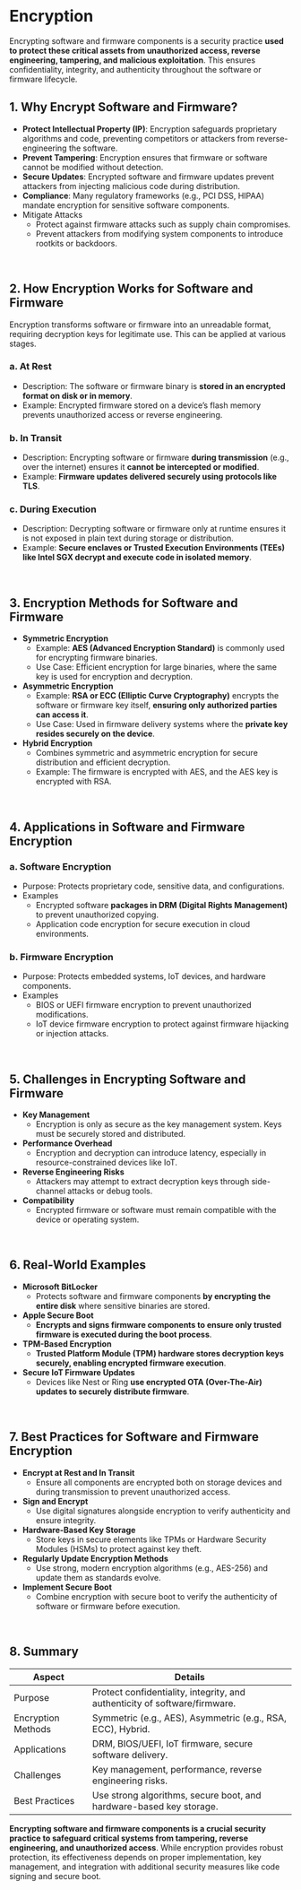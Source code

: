 <br>

# Encryption
Encrypting software and firmware components is a security practice **used to protect these critical assets from unauthorized access, reverse engineering, tampering, and malicious exploitation**. This ensures confidentiality, integrity, and authenticity throughout the software or firmware lifecycle.

## 1. Why Encrypt Software and Firmware?
  - **Protect Intellectual Property (IP)**: Encryption safeguards proprietary algorithms and code, preventing competitors or attackers from reverse-engineering the software.
  - **Prevent Tampering**: Encryption ensures that firmware or software cannot be modified without detection.
  - **Secure Updates**: Encrypted software and firmware updates prevent attackers from injecting malicious code during distribution.
  - **Compliance**: Many regulatory frameworks (e.g., PCI DSS, HIPAA) mandate encryption for sensitive software components.
  - Mitigate Attacks
    - Protect against firmware attacks such as supply chain compromises.
    - Prevent attackers from modifying system components to introduce rootkits or backdoors.  
<br>

## 2. How Encryption Works for Software and Firmware
Encryption transforms software or firmware into an unreadable format, requiring decryption keys for legitimate use. This can be applied at various stages.

### a. At Rest
  - Description: The software or firmware binary is **stored in an encrypted format on disk or in memory**.
  - Example: Encrypted firmware stored on a device’s flash memory prevents unauthorized access or reverse engineering.

### b. In Transit
  - Description: Encrypting software or firmware **during transmission** (e.g., over the internet) ensures it **cannot be intercepted or modified**.
  - Example: **Firmware updates delivered securely using protocols like TLS**.

### c. During Execution
  - Description: Decrypting software or firmware only at runtime ensures it is not exposed in plain text during storage or distribution.
  - Example: **Secure enclaves or Trusted Execution Environments (TEEs) like Intel SGX decrypt and execute code in isolated memory**.  
<br>

## 3. Encryption Methods for Software and Firmware
  - **Symmetric Encryption**
    - Example: **AES (Advanced Encryption Standard)** is commonly used for encrypting firmware binaries.
    - Use Case: Efficient encryption for large binaries, where the same key is used for encryption and decryption.
  - **Asymmetric Encryption**
    - Example: **RSA or ECC (Elliptic Curve Cryptography)** encrypts the software or firmware key itself, **ensuring only authorized parties can access it**.
    - Use Case: Used in firmware delivery systems where the **private key resides securely on the device**.
  - **Hybrid Encryption**
    - Combines symmetric and asymmetric encryption for secure distribution and efficient decryption.
    - Example: The firmware is encrypted with AES, and the AES key is encrypted with RSA.  
<br>

## 4. Applications in Software and Firmware Encryption

### a. Software Encryption
  - Purpose: Protects proprietary code, sensitive data, and configurations.
  - Examples
    - Encrypted software **packages in DRM (Digital Rights Management)** to prevent unauthorized copying.
    - Application code encryption for secure execution in cloud environments.

### b. Firmware Encryption
  - Purpose: Protects embedded systems, IoT devices, and hardware components.
  - Examples
    - BIOS or UEFI firmware encryption to prevent unauthorized modifications.
    - IoT device firmware encryption to protect against firmware hijacking or injection attacks.  
<br>

## 5. Challenges in Encrypting Software and Firmware
  - **Key Management**
    - Encryption is only as secure as the key management system. Keys must be securely stored and distributed.
  - **Performance Overhead**
    - Encryption and decryption can introduce latency, especially in resource-constrained devices like IoT.
  - **Reverse Engineering Risks**
    - Attackers may attempt to extract decryption keys through side-channel attacks or debug tools.
  - **Compatibility**
    - Encrypted firmware or software must remain compatible with the device or operating system.  
<br>

## 6. Real-World Examples
  - **Microsoft BitLocker**
    - Protects software and firmware components **by encrypting the entire disk** where sensitive binaries are stored.
  - **Apple Secure Boot**
    - **Encrypts and signs firmware components to ensure only trusted firmware is executed during the boot process**.
  - **TPM-Based Encryption**
    - **Trusted Platform Module (TPM) hardware stores decryption keys securely, enabling encrypted firmware execution**.
  - **Secure IoT Firmware Updates**
    - Devices like Nest or Ring **use encrypted OTA (Over-The-Air) updates to securely distribute firmware**.  
<br>

## 7. Best Practices for Software and Firmware Encryption
  - **Encrypt at Rest and In Transit**
    - Ensure all components are encrypted both on storage devices and during transmission to prevent unauthorized access.
  - **Sign and Encrypt**
    - Use digital signatures alongside encryption to verify authenticity and ensure integrity.
  - **Hardware-Based Key Storage**
    - Store keys in secure elements like TPMs or Hardware Security Modules (HSMs) to protect against key theft.
  - **Regularly Update Encryption Methods**
    - Use strong, modern encryption algorithms (e.g., AES-256) and update them as standards evolve.
  - **Implement Secure Boot**
    - Combine encryption with secure boot to verify the authenticity of software or firmware before execution.  
<br>

## 8. Summary

| Aspect | Details |
| ------ | ------- |
| Purpose | Protect confidentiality, integrity, and authenticity of software/firmware. |
| Encryption Methods | Symmetric (e.g., AES), Asymmetric (e.g., RSA, ECC), Hybrid. |
| Applications | DRM, BIOS/UEFI, IoT firmware, secure software delivery. |
| Challenges | Key management, performance, reverse engineering risks. |
| Best Practices | Use strong algorithms, secure boot, and hardware-based key storage. |

**Encrypting software and firmware components is a crucial security practice to safeguard critical systems from tampering, reverse engineering, and unauthorized access**. While encryption provides robust protection, its effectiveness depends on proper implementation, key management, and integration with additional security measures like code signing and secure boot.  
<br>